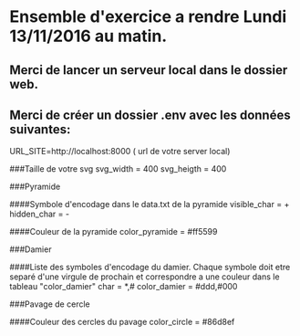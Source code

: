 # Ensemble d'exercice a rendre Lundi 13/11/2016 au matin.

## Merci de lancer un serveur local dans le dossier web.

## Merci de créer un dossier .env avec les données suivantes:

URL_SITE=http://localhost:8000 ( url de votre server local)

###Taille de votre svg
svg_width = 400 
svg_heigth = 400

###Pyramide

####Symbole d'encodage dans le data.txt de la pyramide
visible_char = +
hidden_char = -

####Couleur de la pyramide
color_pyramide = #ff5599

###Damier

####Liste des symboles d'encodage du damier. Chaque symbole doit etre separé d'une virgule de prochain et correspondre a une couleur dans le tableau "color_damier"
char = *,#
color_damier = #ddd,#000

###Pavage de cercle

####Couleur des cercles du pavage
color_circle = #86d8ef